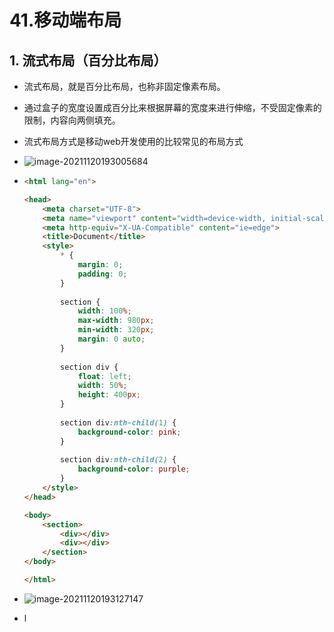 # 41.移动端布局

## 1. 流式布局（百分比布局）

- 流式布局，就是百分比布局，也称非固定像素布局。

-  通过盒子的宽度设置成百分比来根据屏幕的宽度来进行伸缩，不受固定像素的限制，内容向两侧填充。

- 流式布局方式是移动web开发使用的比较常见的布局方式

- ![image-20211120193005684](https://raw.githubusercontent.com/TWDH/Leetcode-From-Zero/pictures/img/image-20211120193005684.png)

- ```html
  <html lang="en">
  
  <head>
      <meta charset="UTF-8">
      <meta name="viewport" content="width=device-width, initial-scale=1.0">
      <meta http-equiv="X-UA-Compatible" content="ie=edge">
      <title>Document</title>
      <style>
          * {
              margin: 0;
              padding: 0;
          }
          
          section {
              width: 100%;
              max-width: 980px;
              min-width: 320px;
              margin: 0 auto;
          }
          
          section div {
              float: left;
              width: 50%;
              height: 400px;
          }
          
          section div:nth-child(1) {
              background-color: pink;
          }
          
          section div:nth-child(2) {
              background-color: purple;
          }
      </style>
  </head>
  
  <body>
      <section>
          <div></div>
          <div></div>
      </section>
  </body>
  
  </html>
  ```

- ![image-20211120193127147](https://raw.githubusercontent.com/TWDH/Leetcode-From-Zero/pictures/img/image-20211120193127147.png)

- l

